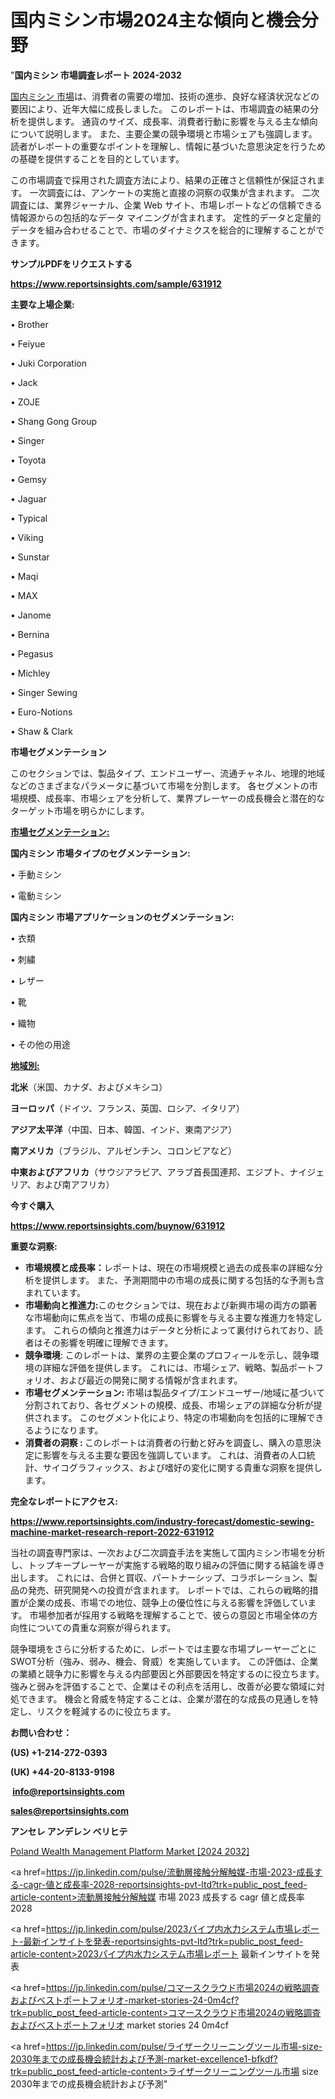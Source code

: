 # 国内ミシン市場2024主な傾向と機会分野

"<strong>国内ミシン 市場調査レポート 2024-2032</strong>

<a href=https://www.reportsinsights.com/sample/631912>国内ミシン 市場</a>は、消費者の需要の増加、技術の進歩、良好な経済状況などの要因により、近年大幅に成長しました。 このレポートは、市場調査の結果の分析を提供します。 通貨のサイズ、成長率、消費者行動に影響を与える主な傾向について説明します。 また、主要企業の競争環境と市場シェアも強調します。 読者がレポートの重要なポイントを理解し、情報に基づいた意思決定を行うための基礎を提供することを目的としています。

この市場調査で採用された調査方法により、結果の正確さと信頼性が保証されます。 一次調査には、アンケートの実施と直接の洞察の収集が含まれます。 二次調査には、業界ジャーナル、企業 Web サイト、市場レポートなどの信頼できる情報源からの包括的なデータ マイニングが含まれます。 定性的データと定量的データを組み合わせることで、市場のダイナミクスを総合的に理解することができます。

<strong><b>サンプルPDFをリクエストする</b></strong>

<a href=https://www.reportsinsights.com/sample/631912><strong><u>https://www.reportsinsights.com/sample/631912</u></strong></a>

<strong>主要な上場企業:</strong>

• Brother

• Feiyue

• Juki Corporation

• Jack

• ZOJE

• Shang Gong Group

• Singer

• Toyota

• Gemsy

• Jaguar

• Typical

• Viking

• Sunstar

• Maqi

• MAX

• Janome

• Bernina

• Pegasus

• Michley

• Singer Sewing

• Euro-Notions

• Shaw & Clark

<strong>市場セグメンテーション</strong>

このセクションでは、製品タイプ、エンドユーザー、流通チャネル、地理的地域などのさまざまなパラメータに基づいて市場を分割します。 各セグメントの市場規模、成長率、市場シェアを分析して、業界プレーヤーの成長機会と潜在的なターゲット市場を明らかにします。

<strong><u>市場セグメンテーション</u></strong><strong><u>:</u></strong>

<strong>国内ミシン 市場タイプのセグメンテーション:</strong>

• 手動ミシン

• 電動ミシン

<strong>国内ミシン 市場アプリケーションのセグメンテーション:</strong>

• 衣類

• 刺繍

• レザー

• 靴

• 織物

• その他の用途

<strong><u>地域別</u></strong><strong><u>:</u></strong>

<strong>北米</strong>（米国、カナダ、およびメキシコ）

<strong>ヨーロッパ</strong>（ドイツ、フランス、英国、ロシア、イタリア）

<strong>アジア太平洋</strong>（中国、日本、韓国、インド、東南アジア）

<strong>南アメリカ</strong>（ブラジル、アルゼンチン、コロンビアなど）

<strong>中東およびアフリカ</strong>（サウジアラビア、アラブ首長国連邦、エジプト、ナイジェリア、および南アフリカ）

<strong>今すぐ購入</strong>

<a href=https://www.reportsinsights.com/buynow/631912><strong><u>https://www.reportsinsights.com/buynow/631912</u></strong></a>

<strong>重要な洞察:</strong>
<ul>
  <li><strong>市場規模と成長率：</strong>レポートは、現在の市場規模と過去の成長率の詳細な分析を提供します。 また、予測期間中の市場の成長に関する包括的な予測も含まれています。</li>
  <li><strong>市場動向と推進力:</strong>このセクションでは、現在および新興市場の両方の顕著な市場動向に焦点を当て、市場の成長に影響を与える主要な推進力を特定します。 これらの傾向と推進力はデータと分析によって裏付けられており、読者はその影響を明確に理解できます。</li>
  <li><strong>競争環境</strong>: このレポートは、業界の主要企業のプロフィールを示し、競争環境の詳細な評価を提供します。 これには、市場シェア、戦略、製品ポートフォリオ、および最近の開発に関する情報が含まれます。</li>
  <li><strong>市場セグメンテーション: </strong>市場は製品タイプ/エンドユーザー/地域に基づいて分割されており、各セグメントの規模、成長、市場シェアの詳細な分析が提供されます。 このセグメント化により、特定の市場動向を包括的に理解できるようになります。</li>
  <li><strong>消費者の洞察 : </strong>このレポートは消費者の行動と好みを調査し、購入の意思決定に影響を与える主要な要因を強調しています。 これは、消費者の人口統計、サイコグラフィックス、および嗜好の変化に関する貴重な洞察を提供します。</li>
</ul>
<strong>完全なレポートにアクセス:</strong>

<a href=https://www.reportsinsights.com/industry-forecast/domestic-sewing-machine-market-research-report-2022-631912><strong><u><b>https://www.reportsinsights.com/industry-forecast/domestic-sewing-machine-market-research-report-2022-631912</b></u></strong></a>

当社の調査専門家は、一次および二次調査手法を実施して国内ミシン市場を分析し、トップキープレーヤーが実施する戦略的取り組みの評価に関する結論を導き出します。 これには、合併と買収、パートナーシップ、コラボレーション、製品の発売、研究開発への投資が含まれます。 レポートでは、これらの戦略的措置が企業の成長、市場での地位、競争上の優位性に与える影響を評価しています。 市場参加者が採用する戦略を理解することで、彼らの意図と市場全体の方向性についての貴重な洞察が得られます。

競争環境をさらに分析するために、レポートでは主要な市場プレーヤーごとにSWOT分析（強み、弱み、機会、脅威）を実施しています。 この評価は、企業の業績と競争力に影響を与える内部要因と外部要因を特定するのに役立ちます。 強みと弱みを評価することで、企業はその利点を活用し、改善が必要な領域に対処できます。 機会と脅威を特定することは、企業が潜在的な成長の見通しを特定し、リスクを軽減するのに役立ちます。

<strong>お問い合わせ：</strong>

<strong>(US) +1-214-272-0393</strong>

<strong>(UK) +44-20-8133-9198</strong>

<strong> </strong><a href=info@reportsinsights.com><strong><u>info@reportsinsights.com</u></strong></a>

<a href=sales@reportsinsights.com><strong><u>sales@reportsinsights.com</u></strong></a>

<strong>アンセレ アンデレン ベリヒテ</strong>

<a href=https://www.linkedin.com/pulse/poland-wealth-management-platform-market-swot-nk0uf/>Poland Wealth Management Platform Market [2024 2032]</a>

<a href=https://jp.linkedin.com/pulse/流動層接触分解触媒-市場-2023-成長する-cagr-値と成長率-2028-reportsinsights-pvt-ltd?trk=public_post_feed-article-content>流動層接触分解触媒 市場 2023 成長する cagr 値と成長率 2028</a>

<a href=https://jp.linkedin.com/pulse/2023パイプ内水力システム市場レポート-最新インサイトを発表-reportsinsights-pvt-ltd?trk=public_post_feed-article-content>2023パイプ内水力システム市場レポート 最新インサイトを発表</a>

<a href=https://jp.linkedin.com/pulse/コマースクラウド市場2024の戦略調査およびベストポートフォリオ-market-stories-24-0m4cf?trk=public_post_feed-article-content>コマースクラウド市場2024の戦略調査およびベストポートフォリオ market stories 24 0m4cf</a>

<a href=https://jp.linkedin.com/pulse/ライザークリーニングツール市場-size-2030年までの成長機会統計および予測-market-excellence1-bfkdf?trk=public_post_feed-article-content>ライザークリーニングツール市場 size 2030年までの成長機会統計および予測</a>"
